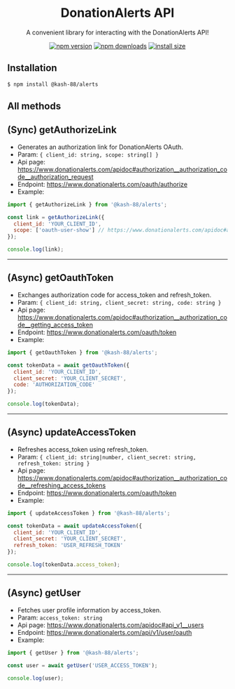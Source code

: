 <div align="center">

# DonationAlerts API
A convenient library for interacting with the DonationAlerts API! 

[![npm version](https://img.shields.io/npm/v/@kash-88/alerts.svg?style=flat-square)](https://www.npmjs.com/package/@kash-88/alerts/v/latest)
[![npm downloads](https://img.shields.io/npm/dm/@kash-88/alerts.svg?style=flat-square)](https://www.npmjs.com/package/@kash-88/alerts/v/latests)
[![install size](https://img.shields.io/badge/dynamic/json?url=https://packagephobia.com/v2/api.json?p=@kash-88/alerts&query=$.install.pretty&label=install%20size&style=flat-square)](https://www.npmjs.com/package/@kash-88/alerts/v/latest)

</div>

## Installation
```bash
$ npm install @kash-88/alerts
```

## All methods

## (Sync) getAuthorizeLink
* Generates an authorization link for DonationAlerts OAuth.
* Param: `{ client_id: string, scope: string[] }`
* Api page: https://www.donationalerts.com/apidoc#authorization__authorization_code__authorization_request
* Endpoint: https://www.donationalerts.com/oauth/authorize
* Example:
```js
import { getAuthorizeLink } from '@kash-88/alerts';

const link = getAuthorizeLink({
  client_id: 'YOUR_CLIENT_ID',
  scope: ['oauth-user-show'] // https://www.donationalerts.com/apidoc#authorization__scopes
});

console.log(link);
```

---

## (Async) getOauthToken
* Exchanges authorization code for access_token and refresh_token.
* Param: `{ client_id: string, client_secret: string, code: string }`
* Api page: https://www.donationalerts.com/apidoc#authorization__authorization_code__getting_access_token
* Endpoint: https://www.donationalerts.com/oauth/token
* Example:
```js
import { getOauthToken } from '@kash-88/alerts';

const tokenData = await getOauthToken({
  client_id: 'YOUR_CLIENT_ID',
  client_secret: 'YOUR_CLIENT_SECRET',
  code: 'AUTHORIZATION_CODE'
});

console.log(tokenData);
```

---

## (Async) updateAccessToken
* Refreshes access_token using refresh_token.
* Param: `{ client_id: string|number, client_secret: string, refresh_token: string }`
* Api page: https://www.donationalerts.com/apidoc#authorization__authorization_code__refreshing_access_tokens
* Endpoint: https://www.donationalerts.com/oauth/token
* Example:
```js
import { updateAccessToken } from '@kash-88/alerts';

const tokenData = await updateAccessToken({
  client_id: 'YOUR_CLIENT_ID',
  client_secret: 'YOUR_CLIENT_SECRET',
  refresh_token: 'USER_REFRESH_TOKEN'
});

console.log(tokenData.access_token);
```

---

## (Async) getUser
* Fetches user profile information by access_token.
* Param: `access_token: string`
* Api page: https://www.donationalerts.com/apidoc#api_v1__users
* Endpoint: https://www.donationalerts.com/api/v1/user/oauth
* Example:
```js
import { getUser } from '@kash-88/alerts';

const user = await getUser('USER_ACCESS_TOKEN');

console.log(user);
```